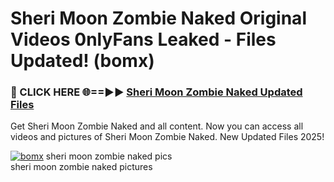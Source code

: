 # Sheri Moon Zombie Naked Original Videos 0nlyFans Leaked - Files Updated! (bomx)

<h3>🔴 CLICK HERE 🌐==►► <a href="https://tinyurl.com/yckcrads" rel="nofollow">Sheri Moon Zombie Naked Updated Files</a></h3>

Get Sheri Moon Zombie Naked and all content. Now you can access all videos and pictures of Sheri Moon Zombie Naked. New Updated Files 2025!

[![bomx](https://i.imgur.com/hpKpOFt.gif)](https://tinyurl.com/yckcrads)
sheri moon zombie naked pics<br>
sheri moon zombie naked pictures